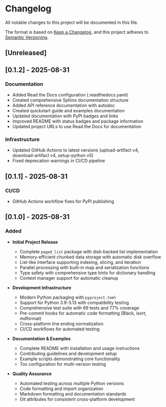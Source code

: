 # Changelog

All notable changes to this project will be documented in this file.

The format is based on [Keep a Changelog](https://keepachangelog.com/en/1.0.0/),
and this project adheres to [Semantic Versioning](https://semver.org/spec/v2.0.0.html).

## \[Unreleased\]

## \[0.1.2\] - 2025-08-31

### Documentation

- Added Read the Docs configuration (.readthedocs.yaml)
- Created comprehensive Sphinx documentation structure
- Added API reference documentation with autodoc
- Created quickstart guide and examples documentation
- Updated documentation with PyPI badges and links
- Improved README with status badges and package information
- Updated project URLs to use Read the Docs for documentation

### Infrastructure

- Updated GitHub Actions to latest versions (upload-artifact v4, download-artifact v4, setup-python v5)
- Fixed deprecation warnings in CI/CD pipeline

## \[0.1.1\] - 2025-08-31

### CI/CD

- GitHub Actions workflow fixes for PyPI publishing

## \[0.1.0\] - 2025-08-31

### Added

- **Initial Project Release**

  - Complete `paged_list` package with disk-backed list implementation
  - Memory-efficient chunked data storage with automatic disk overflow
  - List-like interface supporting indexing, slicing, and iteration
  - Parallel processing with built-in map and serialization functions
  - Type safety with comprehensive type hints for dictionary handling
  - Context manager support for automatic cleanup

- **Development Infrastructure**

  - Modern Python packaging with `pyproject.toml`
  - Support for Python 3.9-3.13 with compatibility testing
  - Comprehensive test suite with 69 tests and 77% coverage
  - Pre-commit hooks for automatic code formatting (Black, isort, mdformat)
  - Cross-platform line ending normalization
  - CI/CD workflows for automated testing

- **Documentation & Examples**

  - Complete README with installation and usage instructions
  - Contributing guidelines and development setup
  - Example scripts demonstrating core functionality
  - Tox configuration for multi-version testing

- **Quality Assurance**

  - Automated testing across multiple Python versions
  - Code formatting and import organization
  - Markdown formatting and documentation standards
  - Git attributes for consistent cross-platform development
